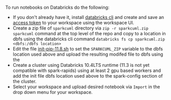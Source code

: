 To run notebooks on Databricks do the following:
- If you don't already have it, install [databricks cli](https://learn.microsoft.com/en-us/azure/databricks/dev-tools/cli/) and create and save an [access token](https://docs.databricks.com/dev-tools/api/latest/authentication.html) to your workspace using the workspace UI. 
- Create a zip file of `sparkcuml` directory via `zip -r sparkcuml.zip sparkcuml` command at the top level of the repo and copy to a location in dbfs using the databricks cli command `databricks fs cp sparkcuml.zip <dbfs:/dbfs location>` 
- Edit the file [init-pip-11.8.sh](init-pip-11.8.sh) to set the `SPARKCUML_ZIP` variable to the dbfs location used above and upload the resulting modifed file to dbfs using the 
- Create a cluster using Databricks 10.4LTS runtime (11.3 is not yet compatible with spark-rapids) using at least 2 gpu based workers and add the init file dbfs location used above to the spark-config section of the cluster.
- Select your workspace and upload desired notebook via `Import` in the drop down menu for your workspace.
